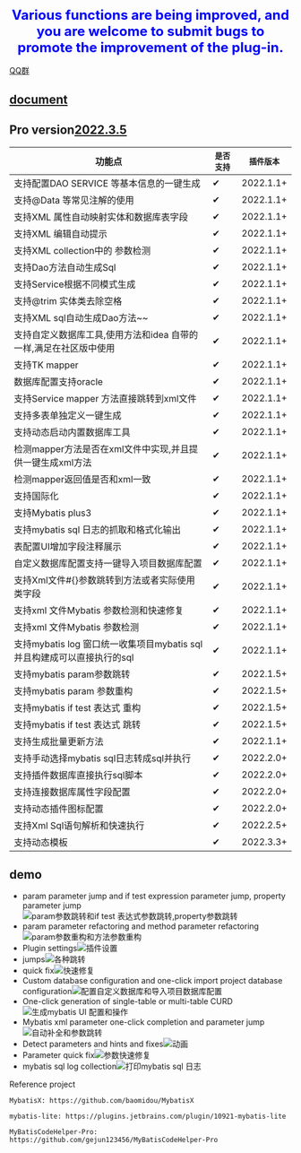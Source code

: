 ### <center><font color=blue size=5>Various functions are being improved, and you are welcome to submit bugs to promote the improvement of the plug-in.</font></center>
[QQ群](https://qm.qq.com/cgi-bin/qm/qr?k=2OxKmoCNOEY3KmfvWENscQmAwpKfkfR2&jump_from=webapi)
## [document](https://mbtsp.github.io/mybatisSmartCodeHelp/)
## Pro version[2022.3.5](https://plugins.jetbrains.com/plugin/18389-mybatis-smart-code-help-pro/versions) 
| 功能点                                              | ``是否支持`` | ``插件版本``  |
|--------------------------------------------------|----------|-----------|
| 支持配置DAO SERVICE 等基本信息的一键生成                       | ✔        | 2022.1.1+ |
| 支持@Data 等常见注解的使用                                 | ✔        | 2022.1.1+ |
| 支持XML 属性自动映射实体和数据库表字段                            | ✔        | 2022.1.1+ |
| 支持XML 编辑自动提示                                     | ✔        | 2022.1.1+ |
| 支持XML collection中的 参数检测                          | ✔        | 2022.1.1+ |
| 支持Dao方法自动生成Sql                                   | ✔        | 2022.1.1+ |
| 支持Service根据不同模式生成                                | ✔        | 2022.1.1+ |
| 支持@trim 实体类去除空格                                  | ✔        | 2022.1.1+ |
| 支持XML sql自动生成Dao方法~~                             | ✔        | 2022.1.1+ |
| 支持自定义数据库工具,使用方法和idea 自带的一样,满足在社区版中使用             | ✔        | 2022.1.1+ |
| 支持TK mapper                                      | ✔        | 2022.1.1+ |
| 数据库配置支持oracle                                    | ✔        | 2022.1.1+ |
| 支持Service mapper 方法直接跳转到xml文件                    | ✔        | 2022.1.1+ |
| 支持多表单独定义一键生成                                     | ✔        | 2022.1.1+ |
| 支持动态启动内置数据库工具                                    | ✔        | 2022.1.1+ |
| 检测mapper方法是否在xml文件中实现,并且提供一键生成xml方法              | ✔        | 2022.1.1+ |
| 检测mapper返回值是否和xml一致                              | ✔        | 2022.1.1+ |
| 支持国际化                                            | ✔        | 2022.1.1+ |
| 支持Mybatis plus3                                  | ✔        | 2022.1.1+ |
| 支持mybatis sql 日志的抓取和格式化输出                        | ✔        | 2022.1.1+ |
| 表配置UI增加字段注释展示                                    | ✔        | 2022.1.1+ |
| 自定义数据库配置支持一键导入项目数据库配置                            | ✔        | 2022.1.1+ |
| 支持Xml文件#{}参数跳转到方法或者实际使用类字段                       | ✔        | 2022.1.1+ |
| 支持xml 文件Mybatis 参数检测和快速修复                        | ✔        | 2022.1.1+ |
| 支持xml 文件Mybatis 参数检测                             | ✔        | 2022.1.1+ |
| 支持mybatis log 窗口统一收集项目mybatis sql并且构建成可以直接执行的sql | ✔        | 2022.1.1+ |
| 支持mybatis param参数跳转                              | ✔        | 2022.1.5+ |
| 支持mybatis param 参数重构                             | ✔        | 2022.1.5+ |
| 支持mybatis if test 表达式 重构                         | ✔        | 2022.1.5+ |
| 支持mybatis if test 表达式 跳转                         | ✔        | 2022.1.5+ |
| 支持生成批量更新方法                                       | ✔        | 2022.1.1+ |
| 支持手动选择mybatis sql日志转成sql并执行                      | ✔        | 2022.2.0+ |
| 支持插件数据库直接执行sql脚本                                 | ✔        | 2022.2.0+ |
| 支持连接数据库属性字段配置                                    | ✔        | 2022.2.0+ |
| 支持动态插件图标配置                                       | ✔        | 2022.2.0+ |
| 支持Xml Sql语句解析和快速执行                               | ✔        | 2022.2.5+ |
| 支持动态模板                                                |✔          |2022.3.3+|
## demo
- param parameter jump and if test expression parameter jump, property parameter jump![param参数跳转和if test 表达式参数跳转,property参数跳转](https://user-images.githubusercontent.com/31949635/160225943-b11b97dc-6a84-445d-a6b4-93e50b68dbe6.gif)
- param parameter refactoring and method parameter refactoring![param参数重构和方法参数重构](https://user-images.githubusercontent.com/31949635/160225979-6d78960a-80d4-438d-b0e8-960720adb05c.gif)
- Plugin settings![插件设置](https://user-images.githubusercontent.com/31949635/154419374-81726a9f-d411-424c-9785-aff768b761f2.gif)
- jumps![各种跳转](https://user-images.githubusercontent.com/31949635/154419392-3d6c0f04-111c-49dd-a032-ed5bb8d74d53.gif)
- quick fix![快速修复](https://user-images.githubusercontent.com/31949635/154419490-2fcdfbba-f289-4152-a790-22875fc446f5.gif)
- Custom database configuration and one-click import project database configuration![配置自定义数据库和导入项目数据库配置](https://user-images.githubusercontent.com/31949635/154419550-070db2d8-b159-4a33-8d93-fec1d2975df6.gif)
- One-click generation of single-table or multi-table CURD![生成mybatis UI 配置和操作](https://user-images.githubusercontent.com/31949635/154419631-cc87752d-128b-4bb7-8dc4-ef8ef7ac43a7.gif)
- Mybatis xml parameter one-click completion and parameter jump![自动补全和参数跳转](https://user-images.githubusercontent.com/31949635/154419688-4fe6bc14-d991-433a-9018-b7c667968785.gif)
- Detect parameters and hints and fixes![动画](https://user-images.githubusercontent.com/31949635/151687957-63e8e956-7738-49e2-a48b-1d6b29bcec18.gif)
- Parameter quick fix![参数快速修复](https://user-images.githubusercontent.com/31949635/154419332-ae875668-c780-4fb2-8522-8322bda79beb.gif)
- mybatis sql log collection![打印mybatis sql 日志](https://user-images.githubusercontent.com/31949635/154420591-984ee8a8-515f-4cda-bfc9-77d14978f1e6.gif)

Reference project

    MybatisX: https://github.com/baomidou/MybatisX
   
    mybatis-lite: https://plugins.jetbrains.com/plugin/10921-mybatis-lite
   
    MyBatisCodeHelper-Pro: https://github.com/gejun123456/MyBatisCodeHelper-Pro
